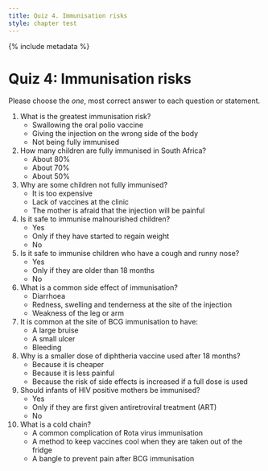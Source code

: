 ```yaml
---
title: Quiz 4. Immunisation risks
style: chapter test
---
```


{% include metadata %}

# Quiz 4: Immunisation risks

Please choose the *one*, most correct answer to each question or statement.

1.  What is the greatest immunisation risk?
    -  Swallowing the oral polio vaccine
    -  Giving the injection on the wrong side of the body
    +  Not being fully immunised
2.  How many children are fully immunised in South Africa?
    +  About 80%
    -  About 70%
    -  About 50%
3.  Why are some children not fully immunised?
    -  It is too expensive
    +  Lack of vaccines at the clinic
    -  The mother is afraid that the injection will be painful
4.  Is it safe to immunise malnourished children?
    +  Yes
    -  Only if they have started to regain weight
    -  No
5.  Is it safe to immunise children who have a cough and runny nose?
    +  Yes
    -  Only if they are older than 18 months
    -  No
6.  What is a common side effect of immunisation?
    -  Diarrhoea
    +  Redness, swelling and tenderness at the site of the injection
    -  Weakness of the leg or arm
7.  It is common at the site of BCG immunisation to have:
    -  A large bruise
    +  A small ulcer
    -  Bleeding
8.  Why is a smaller dose of diphtheria vaccine used after 18 months?
    -  Because it is cheaper
    -  Because it is less painful
    +  Because the risk of side effects is increased if a full dose is used
9.  Should infants of HIV positive mothers be immunised?
    +  Yes
    -  Only if they are first given antiretroviral treatment (ART)
    -  No
10. What is a cold chain?
    -  A common complication of Rota virus immunisation
    +  A method to keep vaccines cool when they are taken out of the fridge
    -  A bangle to prevent pain after BCG immunisation

